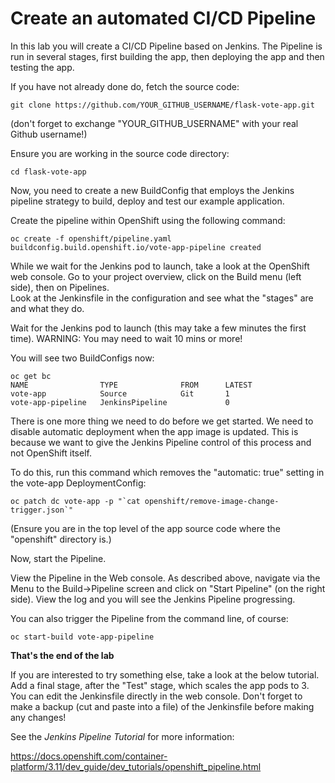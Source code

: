 # Create an automated CI/CD Pipeline 

In this lab  you will create a CI/CD Pipeline based on Jenkins.  The Pipeline is run in several stages, first building the app, then deploying the app and then testing the app. 

If you have not already done do, fetch the source code:

```
git clone https://github.com/YOUR_GITHUB_USERNAME/flask-vote-app.git
```
(don't forget to exchange "YOUR_GITHUB_USERNAME" with your real Github username!)

Ensure you are working in the source code directory:

```
cd flask-vote-app
```

Now, you need to create a new BuildConfig that employs the Jenkins pipeline strategy to build,
deploy and test our example application.

Create the pipeline within OpenShift using the following command:

```
oc create -f openshift/pipeline.yaml
buildconfig.build.openshift.io/vote-app-pipeline created
```

While we wait for the Jenkins pod to launch, take a look at the OpenShift web console.
Go to your project overview, click on the Build menu (left side), then on Pipelines.  
Look at the Jenkinsfile in the configuration and see what the "stages" are and what they do.

Wait for the Jenkins pod to launch (this may take a few minutes the first time).  WARNING: You may need to wait 10 mins or more!

You will see two BuildConfigs now:

```
oc get bc
NAME                TYPE              FROM      LATEST
vote-app            Source            Git       1
vote-app-pipeline   JenkinsPipeline             0
```

There is one more thing we need to do before we get started.  We need to disable automatic deployment when the app image is updated.  This is because we want to give the Jenkins Pipeline control of this process and not OpenShift itself. 

To do this, run this command which removes the "automatic: true" setting in the vote-app DeploymentConfig:

```
oc patch dc vote-app -p "`cat openshift/remove-image-change-trigger.json`"
```
(Ensure you are in the top level of the app source code where the "openshift" directory is.)

Now, start the Pipeline.

View the Pipeline in the Web console.  As described above, navigate via the Menu to the Build->Pipeline screen and click on "Start Pipeline" (on the right side).   View the log and you will see the Jenkins Pipeline progressing.

You can also trigger the Pipeline from the command line, of course:

```
oc start-build vote-app-pipeline 
```


**That's the end of the lab**

If you are interested to try something else, take a look at the below tutorial.  Add a final stage, after the "Test" stage, which scales the app pods to 3.  You can edit the Jenkinsfile directly in the web console. Don't forget to make a backup (cut and paste into a file) of the Jenkinsfile before making any changes!

See the _Jenkins Pipeline Tutorial_ for more information:

https://docs.openshift.com/container-platform/3.11/dev_guide/dev_tutorials/openshift_pipeline.html

